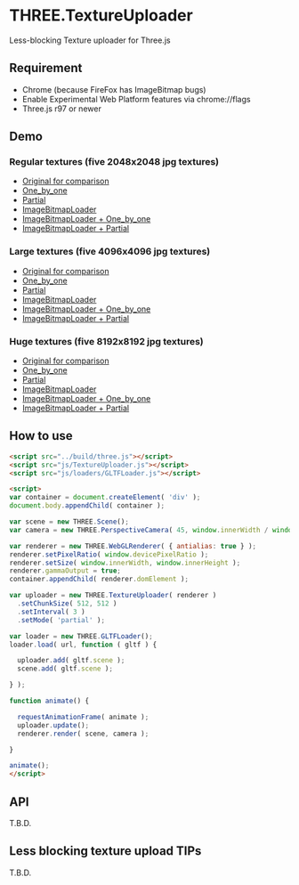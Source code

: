 # THREE.TextureUploader

Less-blocking Texture uploader for Three.js

## Requirement

- Chrome (because FireFox has ImageBitmap bugs)
- Enable Experimental Web Platform features via chrome://flags
- Three.js r97 or newer

## Demo

### Regular textures (five 2048x2048 jpg textures)

- [Original for comparison](https://raw.githack.com/takahirox/THREE.TextureUploader/master/examples/webgl_texture_uploader.html?mode=at_the_same_time)
- [One_by_one](https://raw.githack.com/takahirox/THREE.TextureUploader/master/examples/webgl_texture_uploader.html?mode=one_by_one&interval=30)
- [Partial](https://raw.githack.com/takahirox/THREE.TextureUploader/master/examples/webgl_texture_uploader.html?mode=partial&chunksize=512)
- [ImageBitmapLoader](https://raw.githack.com/takahirox/THREE.TextureUploader/master/examples/webgl_texture_uploader.html?mode=at_the_same_time&imagebitmap=on)
- [ImageBitmapLoader + One_by_one](https://raw.githack.com/takahirox/THREE.TextureUploader/master/examples/webgl_texture_uploader.html?mode=one_by_one&imagebitmap=on&interval=30)
- [ImageBitmapLoader + Partial](https://raw.githack.com/takahirox/THREE.TextureUploader/master/examples/webgl_texture_uploader.html?mode=partial&imagebitmap=on&chunksize=512&interval=3)

### Large textures (five 4096x4096 jpg textures)

- [Original for comparison](https://raw.githack.com/takahirox/THREE.TextureUploader/master/examples/webgl_texture_uploader.html?mode=at_the_same_time&texture=large)
- [One_by_one](https://raw.githack.com/takahirox/THREE.TextureUploader/master/examples/webgl_texture_uploader.html?mode=one_by_one&interval=30&texture=large)
- [Partial](https://raw.githack.com/takahirox/THREE.TextureUploader/master/examples/webgl_texture_uploader.html?mode=partial&chunksize=512&texture=large)
- [ImageBitmapLoader](https://raw.githack.com/takahirox/THREE.TextureUploader/master/examples/webgl_texture_uploader.html?mode=at_the_same_time&imagebitmap=on&texture=large)
- [ImageBitmapLoader + One_by_one](https://raw.githack.com/takahirox/THREE.TextureUploader/master/examples/webgl_texture_uploader.html?mode=one_by_one&imagebitmap=on&interval=30&texture=large)
- [ImageBitmapLoader + Partial](https://raw.githack.com/takahirox/THREE.TextureUploader/master/examples/webgl_texture_uploader.html?mode=partial&imagebitmap=on&chunksize=512&interval=3&texture=large)

### Huge textures (five 8192x8192 jpg textures)

- [Original for comparison](https://raw.githack.com/takahirox/THREE.TextureUploader/master/examples/webgl_texture_uploader.html?mode=at_the_same_time&texture=huge)
- [One_by_one](https://raw.githack.com/takahirox/THREE.TextureUploader/master/examples/webgl_texture_uploader.html?mode=one_by_one&interval=30&texture=huge)
- [Partial](https://raw.githack.com/takahirox/THREE.TextureUploader/master/examples/webgl_texture_uploader.html?mode=partial&chunksize=512&texture=huge)
- [ImageBitmapLoader](https://raw.githack.com/takahirox/THREE.TextureUploader/master/examples/webgl_texture_uploader.html?mode=at_the_same_time&imagebitmap=on&texture=huge)
- [ImageBitmapLoader + One_by_one](https://raw.githack.com/takahirox/THREE.TextureUploader/master/examples/webgl_texture_uploader.html?mode=one_by_one&imagebitmap=on&interval=30&texture=huge)
- [ImageBitmapLoader + Partial](https://raw.githack.com/takahirox/THREE.TextureUploader/master/examples/webgl_texture_uploader.html?mode=partial&imagebitmap=on&chunksize=512&interval=3&texture=huge)

## How to use

```html
<script src="../build/three.js"></script>
<script src="js/TextureUploader.js"></script>
<script src="js/loaders/GLTFLoader.js"></script>

<script>
var container = document.createElement( 'div' );
document.body.appendChild( container );

var scene = new THREE.Scene();
var camera = new THREE.PerspectiveCamera( 45, window.innerWidth / window.innerHeight, 0.1, 2000 );

var renderer = new THREE.WebGLRenderer( { antialias: true } );
renderer.setPixelRatio( window.devicePixelRatio );
renderer.setSize( window.innerWidth, window.innerHeight );
renderer.gammaOutput = true;
container.appendChild( renderer.domElement );

var uploader = new THREE.TextureUploader( renderer )
  .setChunkSize( 512, 512 )
  .setInterval( 3 )
  .setMode( 'partial' );

var loader = new THREE.GLTFLoader();
loader.load( url, function ( gltf ) {

  uploader.add( gltf.scene );
  scene.add( gltf.scene );

} );

function animate() {

  requestAnimationFrame( animate );
  uploader.update();
  renderer.render( scene, camera );

}

animate();
</script>
```

## API

T.B.D.

## Less blocking texture upload TIPs

T.B.D.
